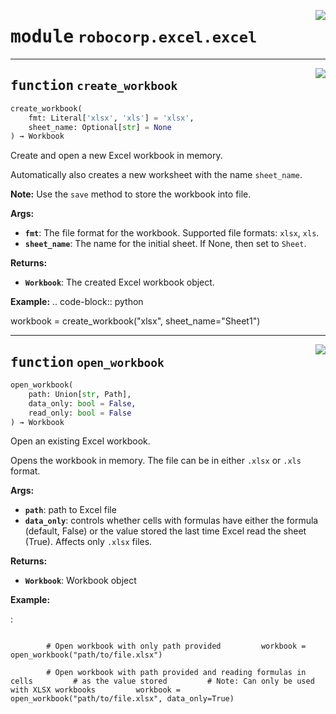 <!-- markdownlint-disable -->

<a href="https://github.com/robocorp/robo/tree/master/excel/src/robocorp/excel/excel.py#L0"><img align="right" style="float:right;" src="https://img.shields.io/badge/-source-cccccc?style=flat-square" /></a>

# <kbd>module</kbd> `robocorp.excel.excel`





---

<a href="https://github.com/robocorp/robo/tree/master/excel/src/robocorp/excel/excel.py#L9"><img align="right" style="float:right;" src="https://img.shields.io/badge/-source-cccccc?style=flat-square" /></a>

## <kbd>function</kbd> `create_workbook`

```python
create_workbook(
    fmt: Literal['xlsx', 'xls'] = 'xlsx',
    sheet_name: Optional[str] = None
) → Workbook
```

Create and open a new Excel workbook in memory. 

Automatically also creates a new worksheet with the name ``sheet_name``. 

**Note:** Use the ``save`` method to store the workbook into file. 



**Args:**

 - <b>`fmt`</b>:  The file format for the workbook. Supported file formats: ``xlsx``, ``xls``. 
 - <b>`sheet_name`</b>:  The name for the initial sheet. If None, then set to ``Sheet``. 



**Returns:**

 - <b>`Workbook`</b>:  The created Excel workbook object. 



**Example:**
.. code-block:: python 

workbook = create_workbook("xlsx", sheet_name="Sheet1") 


---

<a href="https://github.com/robocorp/robo/tree/master/excel/src/robocorp/excel/excel.py#L50"><img align="right" style="float:right;" src="https://img.shields.io/badge/-source-cccccc?style=flat-square" /></a>

## <kbd>function</kbd> `open_workbook`

```python
open_workbook(
    path: Union[str, Path],
    data_only: bool = False,
    read_only: bool = False
) → Workbook
```

Open an existing Excel workbook. 

Opens the workbook in memory. The file can be in either ``.xlsx`` or ``.xls`` format. 



**Args:**

 - <b>`path`</b>:  path to Excel file 
 - <b>`data_only`</b>:  controls whether cells with formulas have either  the formula (default, False) or the value stored the last time Excel  read the sheet (True). Affects only ``.xlsx`` files. 



**Returns:**

 - <b>`Workbook`</b>:  Workbook object 



**Example:**


:
``` 

        # Open workbook with only path provided         workbook = open_workbook("path/to/file.xlsx") 

        # Open workbook with path provided and reading formulas in cells         # as the value stored         # Note: Can only be used with XLSX workbooks         workbook = open_workbook("path/to/file.xlsx", data_only=True) 


